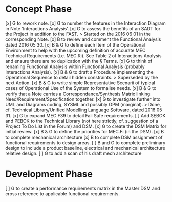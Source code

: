 # Concept Phase
[x] G to rework note.
[x] G to number the features in the Interaction Diagram in Note ‘Interactions Analysis’.
[x] G to assess the benefits of an SADT for the Project in addition to the FAST. > Started on the 2016 06 01 in the corresponding Note.
[x] B to review and comment the Functional Analysis dated 2016 05 30.
[x] B & G to define each Item of the Operational Environment to help with the upcoming definition of accurate MEC Technical Requirements (i.e. MEC.Ri). See Table 2 of Interactions Analysis and ensure there are no duplication with the § Terms.
[x] G to think of renaming Functional Analysis within Functional Analysis (probably Interactions Analysis).
[x] B & G to draft a Procedure implementing the Operational Sequence to detail hidden constraints. > Superseded by the next Action.
[x] B & G to write simple Representative Scenarii of typical cases of Operational Use of the System to formalise needs.
[x]  B & G to verify that a Note carries a Correspondance/Synthesis Matrix linking Need/Requirement/Specification together.
[x] G to investigate further into UML and Diagrams coding, SYSML and possibly OPM (marginal). > Done, cf. Technical Library/Unified Modelling Language Software, dated 2016 05 31.
[x] G to expand MEC.F39 to detail Fail Safe requirements.
[ ] Add SEBOK and PEBOK to the Technical Library (not here strictly, cf. suggestion of a Project To Do List in the Forum) and DSM.
[x] G to create the DSM Matrix for initial review.
[x] B & G to define the priorities for MEC.Fi (in the DSM).
[x] B to complete mechanical architecture
[x] B to complete DSM assignment of functional requirements to design areas.
[ ] B and G to complete preliminary design to include a product baseline, electrical and mechanical architecture relative design.
[ ] G to add a scan of his draft mech architecture



# Development Phase
[ ] G to create a performance requirements matrix in the Master DSM and cross reference to applicable functional requirements.
